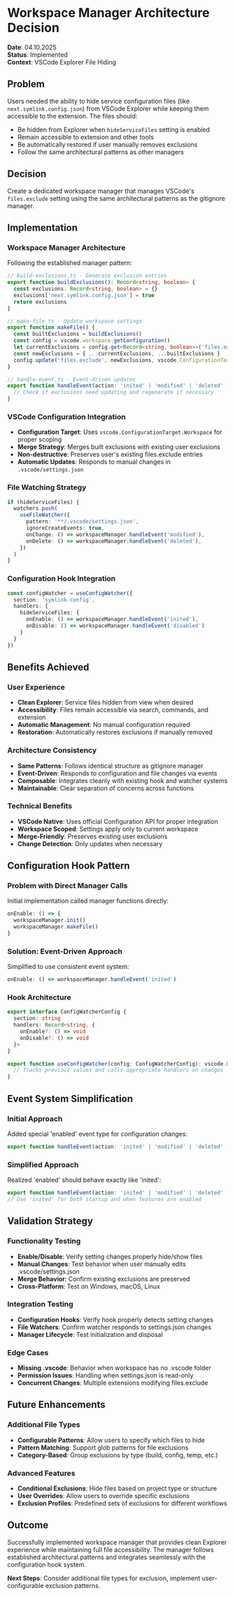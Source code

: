 # Workspace Manager Architecture Decision

**Date**: 04.10.2025  
**Status**: Implemented  
**Context**: VSCode Explorer File Hiding

## Problem

Users needed the ability to hide service configuration files (like `next.symlink.config.json`) from VSCode Explorer while keeping them accessible to the extension. The files should:
- Be hidden from Explorer when `hideServiceFiles` setting is enabled
- Remain accessible to extension and other tools
- Be automatically restored if user manually removes exclusions
- Follow the same architectural patterns as other managers

## Decision

Create a dedicated workspace manager that manages VSCode's `files.exclude` setting using the same architectural patterns as the gitignore manager.

## Implementation

### Workspace Manager Architecture
Following the established manager pattern:

```typescript
// build-exclusions.ts - Generate exclusion entries
export function buildExclusions(): Record<string, boolean> {
  const exclusions: Record<string, boolean> = {}
  exclusions['next.symlink.config.json'] = true
  return exclusions
}

// make-file.ts - Update workspace settings
export function makeFile() {
  const builtExclusions = buildExclusions()
  const config = vscode.workspace.getConfiguration()
  let currentExclusions = config.get<Record<string, boolean>>('files.exclude', {})
  const newExclusions = { ...currentExclusions, ...builtExclusions }
  config.update('files.exclude', newExclusions, vscode.ConfigurationTarget.Workspace)
}

// handle-event.ts - Event-driven updates
export function handleEvent(action: 'inited' | 'modified' | 'deleted' | 'disabled') {
  // Check if exclusions need updating and regenerate if necessary
}
```

### VSCode Configuration Integration
- **Configuration Target**: Uses `vscode.ConfigurationTarget.Workspace` for proper scoping
- **Merge Strategy**: Merges built exclusions with existing user exclusions
- **Non-destructive**: Preserves user's existing files.exclude entries
- **Automatic Updates**: Responds to manual changes in `.vscode/settings.json`

### File Watching Strategy
```typescript
if (hideServiceFiles) {
  watchers.push(
    useFileWatcher({
      pattern: '**/.vscode/settings.json',
      ignoreCreateEvents: true,
      onChange: () => workspaceManager.handleEvent('modified'),
      onDelete: () => workspaceManager.handleEvent('deleted'),
    })
  )
}
```

### Configuration Hook Integration
```typescript
const configWatcher = useConfigWatcher({
  section: 'symlink-config',
  handlers: {
    hideServiceFiles: {
      onEnable: () => workspaceManager.handleEvent('inited'),
      onDisable: () => workspaceManager.handleEvent('disabled')
    }
  }
})
```

## Benefits Achieved

### User Experience
- **Clean Explorer**: Service files hidden from view when desired
- **Accessibility**: Files remain accessible via search, commands, and extension
- **Automatic Management**: No manual configuration required
- **Restoration**: Automatically restores exclusions if manually removed

### Architecture Consistency
- **Same Patterns**: Follows identical structure as gitignore manager
- **Event-Driven**: Responds to configuration and file changes via events
- **Composable**: Integrates cleanly with existing hook and watcher systems
- **Maintainable**: Clear separation of concerns across functions

### Technical Benefits
- **VSCode Native**: Uses official Configuration API for proper integration
- **Workspace Scoped**: Settings apply only to current workspace
- **Merge-Friendly**: Preserves existing user exclusions
- **Change Detection**: Only updates when necessary

## Configuration Hook Pattern

### Problem with Direct Manager Calls
Initial implementation called manager functions directly:
```typescript
onEnable: () => {
  workspaceManager.init()
  workspaceManager.makeFile()
}
```

### Solution: Event-Driven Approach
Simplified to use consistent event system:
```typescript
onEnable: () => workspaceManager.handleEvent('inited')
```

### Hook Architecture
```typescript
export interface ConfigWatcherConfig {
  section: string
  handlers: Record<string, {
    onEnable?: () => void
    onDisable?: () => void
  }>
}

export function useConfigWatcher(config: ConfigWatcherConfig): vscode.Disposable {
  // Tracks previous values and calls appropriate handlers on changes
}
```

## Event System Simplification

### Initial Approach
Added special 'enabled' event type for configuration changes:
```typescript
export function handleEvent(action: 'inited' | 'modified' | 'deleted' | 'enabled' | 'disabled')
```

### Simplified Approach
Realized 'enabled' should behave exactly like 'inited':
```typescript
export function handleEvent(action: 'inited' | 'modified' | 'deleted' | 'disabled')
// Use 'inited' for both startup and when features are enabled
```

## Validation Strategy

### Functionality Testing
- **Enable/Disable**: Verify setting changes properly hide/show files
- **Manual Changes**: Test behavior when user manually edits .vscode/settings.json
- **Merge Behavior**: Confirm existing exclusions are preserved
- **Cross-Platform**: Test on Windows, macOS, Linux

### Integration Testing
- **Configuration Hooks**: Verify hook properly detects setting changes
- **File Watchers**: Confirm watcher responds to settings.json changes
- **Manager Lifecycle**: Test initialization and disposal

### Edge Cases
- **Missing .vscode**: Behavior when workspace has no .vscode folder
- **Permission Issues**: Handling when settings.json is read-only
- **Concurrent Changes**: Multiple extensions modifying files.exclude

## Future Enhancements

### Additional File Types
- **Configurable Patterns**: Allow users to specify which files to hide
- **Pattern Matching**: Support glob patterns for file exclusions
- **Category-Based**: Group exclusions by type (build, config, temp, etc.)

### Advanced Features
- **Conditional Exclusions**: Hide files based on project type or structure
- **User Overrides**: Allow users to override specific exclusions
- **Exclusion Profiles**: Predefined sets of exclusions for different workflows

## Outcome

Successfully implemented workspace manager that provides clean Explorer experience while maintaining full file accessibility. The manager follows established architectural patterns and integrates seamlessly with the configuration hook system.

**Next Steps**: Consider additional file types for exclusion, implement user-configurable exclusion patterns.